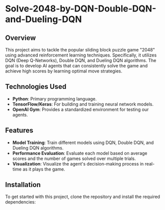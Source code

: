 # Solve-2048-by-DQN-Double-DQN-and-Dueling-DQN

## Overview
This project aims to tackle the popular sliding block puzzle game "2048" using advanced reinforcement learning techniques. Specifically, it utilizes DQN (Deep Q-Networks), Double DQN, and Dueling DQN algorithms. The goal is to develop AI agents that can consistently solve the game and achieve high scores by learning optimal move strategies.

## Technologies Used
- **Python**: Primary programming language.
- **TensorFlow/Keras**: For building and training neural network models.
- **OpenAI Gym**: Provides a standardized environment for testing our agents.

## Features
- **Model Training**: Train different models using DQN, Double DQN, and Dueling DQN algorithms.
- **Performance Evaluation**: Evaluate each model based on average scores and the number of games solved over multiple trials.
- **Visualization**: Visualize the agent's decision-making process in real-time as it plays the game.

## Installation
To get started with this project, clone the repository and install the required dependencies:

